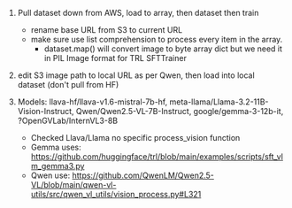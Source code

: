1. Pull dataset down from AWS, load to array, then dataset then train
    - rename base URL from S3 to current URL
    - make sure use list comprehension to process every item in the array. 
        - dataset.map() will convert image to byte array dict but we need it in PIL Image format for TRL SFTTrainer

2. edit S3 image path to local URL as per Qwen, then load into local dataset (don't pull from HF)

3. Models: llava-hf/llava-v1.6-mistral-7b-hf, meta-llama/Llama-3.2-11B-Vision-Instruct, Qwen/Qwen2.5-VL-7B-Instruct, google/gemma-3-12b-it, ?OpenGVLab/InternVL3-8B
    - Checked Llava/Llama no specific process_vision function 
    - Gemma uses: https://github.com/huggingface/trl/blob/main/examples/scripts/sft_vlm_gemma3.py
    - Qwen use: https://github.com/QwenLM/Qwen2.5-VL/blob/main/qwen-vl-utils/src/qwen_vl_utils/vision_process.py#L321